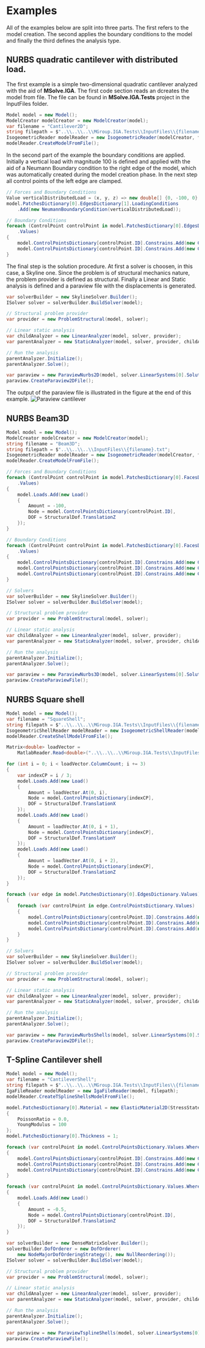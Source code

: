 # Examples
All of the examples below are split into three parts. The first refers to the model creation. The second applies the boundary conditions to the model and finally the third defines the analysis type. 
## NURBS quadratic cantilever with distributed load.

The first example is a simple two-dimensional quadratic cantilever analyzed with the aid of **MSolve.IGA**.
The first code section reads an dcreates the model from file. The file can be found in **MSolve.IGA.Tests** project in the InputFiles folder.

```csharp
Model model = new Model();
ModelCreator modelCreator = new ModelCreator(model);
var filename = "Cantilever2D";
string filepath = $"..\\..\\..\\MGroup.IGA.Tests\\InputFiles\\{filename}.txt";
IsogeometricReader modelReader = new IsogeometricReader(modelCreator, filepath);
modelReader.CreateModelFromFile();
```

In the second part of the example the boundary conditions are applied. Initially a vertical load with magnitude 100 is defined and applied with the aid of a Neumann Boundary condition to the right edge of the model, which was automatically created during the model creation phase. In the next step all control points of the left edge are clamped.

```csharp
// Forces and Boundary Conditions
Value verticalDistributedLoad = (x, y, z) => new double[] {0, -100, 0};
model.PatchesDictionary[0].EdgesDictionary[1].LoadingConditions
    .Add(new NeumannBoundaryCondition(verticalDistributedLoad));

// Boundary Conditions
foreach (ControlPoint controlPoint in model.PatchesDictionary[0].EdgesDictionary[0].ControlPointsDictionary
    .Values)
{
    model.ControlPointsDictionary[controlPoint.ID].Constrains.Add(new Constraint() { DOF = StructuralDof.TranslationX });
    model.ControlPointsDictionary[controlPoint.ID].Constrains.Add(new Constraint() { DOF = StructuralDof.TranslationY });
}
```

The final step is the solution procedure. At first a solver is choosen, in this case, a Skyline one. Since the problem is of structural mechanics nature, the problem provider is defined as structural. Finally a Linear and Static analysis is defined and a paraview file with the displacements is generated. 

```csharp
var solverBuilder = new SkylineSolver.Builder();
ISolver solver = solverBuilder.BuildSolver(model);

// Structural problem provider
var provider = new ProblemStructural(model, solver);

// Linear static analysis
var childAnalyzer = new LinearAnalyzer(model, solver, provider);
var parentAnalyzer = new StaticAnalyzer(model, solver, provider, childAnalyzer);

// Run the analysis
parentAnalyzer.Initialize();
parentAnalyzer.Solve();

var paraview = new ParaviewNurbs2D(model, solver.LinearSystems[0].Solution, "QuadraticCantilever");
paraview.CreateParaview2DFile();
```

The output of the paraview file is illustrated in the figure at the end of this example.
![Paraview  cantilever](../docs/Images/QuadraticCantilever.png) 

## NURBS Beam3D

```csharp
Model model = new Model();
ModelCreator modelCreator = new ModelCreator(model);
string filename = "Beam3D";
string filepath = $"..\\..\\..\\InputFiles\\{filename}.txt";
IsogeometricReader modelReader = new IsogeometricReader(modelCreator, filepath);
modelReader.CreateModelFromFile();

// Forces and Boundary Conditions
foreach (ControlPoint controlPoint in model.PatchesDictionary[0].FacesDictionary[1].ControlPointsDictionary
    .Values)
{
    model.Loads.Add(new Load()
    {
        Amount = -100,
        Node = model.ControlPointsDictionary[controlPoint.ID],
        DOF = StructuralDof.TranslationZ
    });
}

// Boundary Conditions
foreach (ControlPoint controlPoint in model.PatchesDictionary[0].FacesDictionary[0].ControlPointsDictionary
    .Values)
{
    model.ControlPointsDictionary[controlPoint.ID].Constrains.Add(new Constraint() { DOF = StructuralDof.TranslationX });
    model.ControlPointsDictionary[controlPoint.ID].Constrains.Add(new Constraint() { DOF = StructuralDof.TranslationY });
    model.ControlPointsDictionary[controlPoint.ID].Constrains.Add(new Constraint() { DOF = StructuralDof.TranslationZ });
}

// Solvers
var solverBuilder = new SkylineSolver.Builder();
ISolver solver = solverBuilder.BuildSolver(model);

// Structural problem provider
var provider = new ProblemStructural(model, solver);

// Linear static analysis
var childAnalyzer = new LinearAnalyzer(model, solver, provider);
var parentAnalyzer = new StaticAnalyzer(model, solver, provider, childAnalyzer);

// Run the analysis
parentAnalyzer.Initialize();
parentAnalyzer.Solve();

var paraview = new ParaviewNurbs3D(model, solver.LinearSystems[0].Solution, filename);
paraview.CreateParaviewFile();
```

## NURBS Square shell

```csharp
Model model = new Model();
var filename = "SquareShell";
string filepath = $"..\\..\\..\\MGroup.IGA.Tests\\InputFiles\\{filename}.txt";
IsogeometricShellReader modelReader = new IsogeometricShellReader(model, filepath);
modelReader.CreateShellModelFromFile();

Matrix<double> loadVector =
    MatlabReader.Read<double>("..\\..\\..\\MGroup.IGA.Tests\\InputFiles\\SquareShell.mat", "LoadVector");

for (int i = 0; i < loadVector.ColumnCount; i += 3)
{
    var indexCP = i / 3;
    model.Loads.Add(new Load()
    {
        Amount = loadVector.At(0, i),
        Node = model.ControlPointsDictionary[indexCP],
        DOF = StructuralDof.TranslationX
    });
    model.Loads.Add(new Load()
    {
        Amount = loadVector.At(0, i + 1),
        Node = model.ControlPointsDictionary[indexCP],
        DOF = StructuralDof.TranslationY
    });
    model.Loads.Add(new Load()
    {
        Amount = loadVector.At(0, i + 2),
        Node = model.ControlPointsDictionary[indexCP],
        DOF = StructuralDof.TranslationZ
    });
}

foreach (var edge in model.PatchesDictionary[0].EdgesDictionary.Values)
{
    foreach (var controlPoint in edge.ControlPointsDictionary.Values)
    {
        model.ControlPointsDictionary[controlPoint.ID].Constrains.Add(new Constraint() { DOF = StructuralDof.TranslationX });
        model.ControlPointsDictionary[controlPoint.ID].Constrains.Add(new Constraint() { DOF = StructuralDof.TranslationY });
        model.ControlPointsDictionary[controlPoint.ID].Constrains.Add(new Constraint() { DOF = StructuralDof.TranslationZ });
    }
}

// Solvers
var solverBuilder = new SkylineSolver.Builder();
ISolver solver = solverBuilder.BuildSolver(model);

// Structural problem provider
var provider = new ProblemStructural(model, solver);

// Linear static analysis
var childAnalyzer = new LinearAnalyzer(model, solver, provider);
var parentAnalyzer = new StaticAnalyzer(model, solver, provider, childAnalyzer);

// Run the analysis
parentAnalyzer.Initialize();
parentAnalyzer.Solve();

var paraview = new ParaviewNurbsShells(model, solver.LinearSystems[0].Solution, filename);
paraview.CreateParaview2DFile();
```


## T-Spline Cantilever shell

```csharp
Model model = new Model();
var filename = "CantileverShell";
string filepath = $"..\\..\\..\\MGroup.IGA.Tests\\InputFiles\\{filename}.iga";
IgaFileReader modelReader = new IgaFileReader(model, filepath);
modelReader.CreateTSplineShellsModelFromFile();

model.PatchesDictionary[0].Material = new ElasticMaterial2D(StressState2D.PlaneStress)
{
    PoissonRatio = 0.0,
    YoungModulus = 100
};
model.PatchesDictionary[0].Thickness = 1;

foreach (var controlPoint in model.ControlPointsDictionary.Values.Where(cp => cp.X < 3))
{
    model.ControlPointsDictionary[controlPoint.ID].Constrains.Add(new Constraint() { DOF = StructuralDof.TranslationX });
    model.ControlPointsDictionary[controlPoint.ID].Constrains.Add(new Constraint() { DOF = StructuralDof.TranslationY });
    model.ControlPointsDictionary[controlPoint.ID].Constrains.Add(new Constraint() { DOF = StructuralDof.TranslationZ });
}

foreach (var controlPoint in model.ControlPointsDictionary.Values.Where(cp => cp.X > 49.8))
{
    model.Loads.Add(new Load()
    {
        Amount = -0.5,
        Node = model.ControlPointsDictionary[controlPoint.ID],
        DOF = StructuralDof.TranslationZ
    });
}

var solverBuilder = new DenseMatrixSolver.Builder();
solverBuilder.DofOrderer = new DofOrderer(
    new NodeMajorDofOrderingStrategy(), new NullReordering());
ISolver solver = solverBuilder.BuildSolver(model);

// Structural problem provider
var provider = new ProblemStructural(model, solver);

// Linear static analysis
var childAnalyzer = new LinearAnalyzer(model, solver, provider);
var parentAnalyzer = new StaticAnalyzer(model, solver, provider, childAnalyzer);

// Run the analysis
parentAnalyzer.Initialize();
parentAnalyzer.Solve();

var paraview = new ParaviewTsplineShells(model, solver.LinearSystems[0].Solution, filename);
paraview.CreateParaviewFile();
```